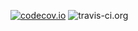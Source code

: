 [![codecov.io](https://codecov.io/gh/fsingletonthorn/words_to_numbers/branch/master/graph/badge.svg)](https://codecov.io/gh/fsingletonthorn/words_to_numbers?branch=master) ![travis-ci.org](https://travis-ci.org/fsingletonthorn/words_to_numbers.svg?branch=master)
